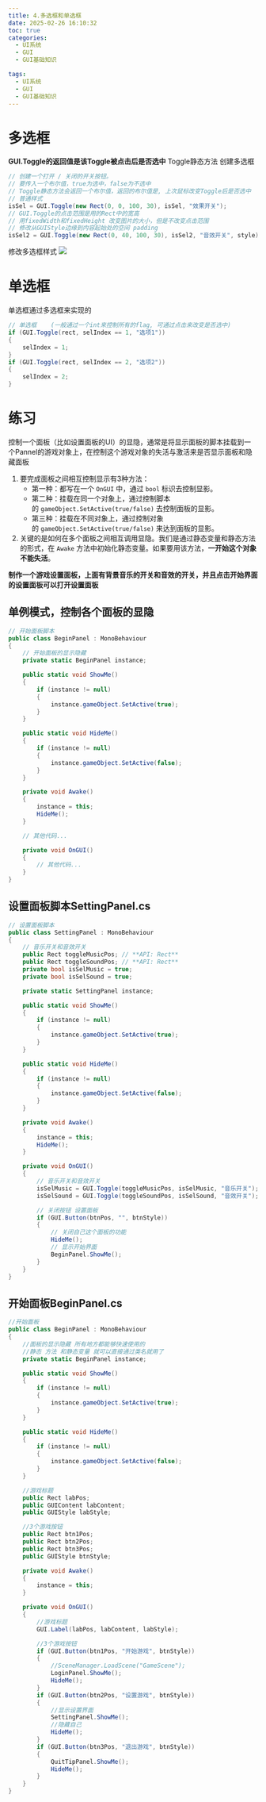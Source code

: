 ```yaml
---
title: 4.多选框和单选框
date: 2025-02-26 16:10:32
toc: true
categories:
  - UI系统
  - GUI
  - GUI基础知识

tags:
  - UI系统
  - GUI
  - GUI基础知识
---
```


# 多选框
**GUI.Toggle的返回值是该Toggle被点击后是否选中**
Toggle静态方法 创建多选框
```cs
// 创建一个打开 / 关闭的开关按钮。
// 要传入一个布尔值，true为选中，false为不选中
// Toggle静态方法会返回一个布尔值，返回的布尔值是, 上次鼠标改变Toggle后是否选中
// 普通样式
isSel = GUI.Toggle(new Rect(0, 0, 100, 30), isSel, "效果开关");
// GUI.Toggle的点击范围是用的Rect中的宽高
// 用fixedWidth和fixedHeight 改变图片的大小，但是不改变点击范围
// 修改从GUIStyle边缘到内容起始处的空间 padding
isSel2 = GUI.Toggle(new Rect(0, 40, 100, 30), isSel2, "音效开关", style);
```

修改多选框样式
![](4.多选框和单选框/file-20250226163031217.png)

# 单选框
单选框通过多选框来实现的
```cs
// 单选框    (一般通过一个int来控制所有的flag, 可通过点击来改变是否选中)
if (GUI.Toggle(rect, selIndex == 1, "选项1"))
{
	selIndex = 1;
}
if (GUI.Toggle(rect, selIndex == 2, "选项2"))
{
	selIndex = 2;
}
```

# 练习
控制一个面板（比如设置面板的UI）的显隐，通常是将显示面板的脚本挂载到一个Pannel的游戏对象上，在控制这个游戏对象的失活与激活来是否显示面板和隐藏面板
1. 要完成面板之间相互控制显示有3种方法：
    - 第一种：都写在一个 `OnGUI` 中，通过 `bool` 标识去控制显影。
    - 第二种：挂载在同一个对象上，通过控制脚本的 `gameObject.SetActive(true/false)` 去控制面板的显影。
    - 第三种：挂载在不同对象上，通过控制对象的 `gameObject.SetActive(true/false)` 来达到面板的显影。
2. 关键的是如何在多个面板之间相互调用显隐。我们是通过静态变量和静态方法的形式，在 `Awake` 方法中初始化静态变量。如果要用该方法，**一开始这个对象不能失活**。

**制作一个游戏设置面板，上面有背景音乐的开关和音效的开关，并且点击开始界面的设置面板可以打开设置面板**


## 单例模式，控制各个面板的显隐
```cs
// 开始面板脚本
public class BeginPanel : MonoBehaviour
{
    // 开始面板的显示隐藏
    private static BeginPanel instance;

    public static void ShowMe()
    {
        if (instance != null)
        {
            instance.gameObject.SetActive(true);
        }
    }

    public static void HideMe()
    {
        if (instance != null)
        {
            instance.gameObject.SetActive(false);
        }
    }

    private void Awake()
    {
        instance = this;
        HideMe();
    }

    // 其他代码...

    private void OnGUI()
    {
        // 其他代码...
    }
}
```


## **设置面板脚本SettingPanel.cs**
```cs
// 设置面板脚本
public class SettingPanel : MonoBehaviour
{
    // 音乐开关和音效开关
    public Rect toggleMusicPos; // **API: Rect**
    public Rect toggleSoundPos; // **API: Rect**
    private bool isSelMusic = true;
    private bool isSelSound = true;

    private static SettingPanel instance;

    public static void ShowMe()
    {
        if (instance != null)
        {
            instance.gameObject.SetActive(true);
        }
    }

    public static void HideMe()
    {
        if (instance != null)
        {
            instance.gameObject.SetActive(false);
        }
    }

    private void Awake()
    {
        instance = this;
        HideMe();
    }

    private void OnGUI()
    {
        // 音乐开关和音效开关
        isSelMusic = GUI.Toggle(toggleMusicPos, isSelMusic, "音乐开关");
        isSelSound = GUI.Toggle(toggleSoundPos, isSelSound, "音效开关");

        // 关闭按钮 设置面板 
        if (GUI.Button(btnPos, "", btnStyle))
        { 
            // 关闭自己这个面板的功能 
            HideMe(); 
            // 显示开始界面 
            BeginPanel.ShowMe(); 
        }
    }
}
```

## **开始面板BeginPanel.cs**
```cs
//开始面板
public class BeginPanel : MonoBehaviour
{
    //面板的显示隐藏 所有地方都能够快速使用的
    //静态 方法 和静态变量 就可以直接通过类名就用了
    private static BeginPanel instance;

    public static void ShowMe()
    {
        if (instance != null)
        {
            instance.gameObject.SetActive(true);
        }
    }

    public static void HideMe()
    {
        if (instance != null)
        {
            instance.gameObject.SetActive(false);
        }
    }

    //游戏标题
    public Rect labPos;
    public GUIContent labContent;
    public GUIStyle labStyle;

    //3个游戏按钮
    public Rect btn1Pos;
    public Rect btn2Pos;
    public Rect btn3Pos;
    public GUIStyle btnStyle;

    private void Awake()
    {
        instance = this;
    }

    private void OnGUI()
    {
        //游戏标题
        GUI.Label(labPos, labContent, labStyle);

        //3个游戏按钮
        if (GUI.Button(btn1Pos, "开始游戏", btnStyle))
        {
            //SceneManager.LoadScene("GameScene");
            LoginPanel.ShowMe();
            HideMe();
        }
        if (GUI.Button(btn2Pos, "设置游戏", btnStyle))
        {
            //显示设置界面
            SettingPanel.ShowMe();
            //隐藏自己
            HideMe();
        }
        if (GUI.Button(btn3Pos, "退出游戏", btnStyle))
        {
            QuitTipPanel.ShowMe();
            HideMe();
        }
    }
}
```